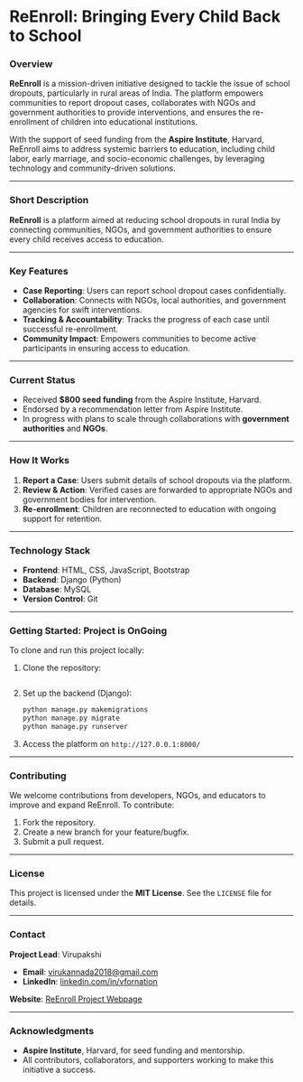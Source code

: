 # **ReEnroll: Bringing Every Child Back to School**

### **Overview**
**ReEnroll** is a mission-driven initiative designed to tackle the issue of school dropouts, particularly in rural areas of India. The platform empowers communities to report dropout cases, collaborates with NGOs and government authorities to provide interventions, and ensures the re-enrollment of children into educational institutions.

With the support of seed funding from the **Aspire Institute**, Harvard, ReEnroll aims to address systemic barriers to education, including child labor, early marriage, and socio-economic challenges, by leveraging technology and community-driven solutions.

---

### **Short Description**
**ReEnroll** is a platform aimed at reducing school dropouts in rural India by connecting communities, NGOs, and government authorities to ensure every child receives access to education.

---

### **Key Features**
- **Case Reporting**: Users can report school dropout cases confidentially.
- **Collaboration**: Connects with NGOs, local authorities, and government agencies for swift interventions.
- **Tracking & Accountability**: Tracks the progress of each case until successful re-enrollment.
- **Community Impact**: Empowers communities to become active participants in ensuring access to education.

---

### **Current Status**
- Received **$800 seed funding** from the Aspire Institute, Harvard.
- Endorsed by a recommendation letter from Aspire Institute.
- In progress with plans to scale through collaborations with **government authorities** and **NGOs**.

---

### **How It Works**
1. **Report a Case**: Users submit details of school dropouts via the platform.
2. **Review & Action**: Verified cases are forwarded to appropriate NGOs and government bodies for intervention.
3. **Re-enrollment**: Children are reconnected to education with ongoing support for retention.

---

### **Technology Stack**
- **Frontend**: HTML, CSS, JavaScript, Bootstrap
- **Backend**: Django (Python)
- **Database**: MySQL
- **Version Control**: Git

---

### **Getting Started**: Project is OnGoing
To clone and run this project locally:
1. Clone the repository:
   ```bash
   
   ```
2. Set up the backend (Django):
   ```bash
   python manage.py makemigrations
   python manage.py migrate
   python manage.py runserver
   ```
3. Access the platform on `http://127.0.0.1:8000/`

---

### **Contributing**
We welcome contributions from developers, NGOs, and educators to improve and expand ReEnroll. To contribute:
1. Fork the repository.
2. Create a new branch for your feature/bugfix.
3. Submit a pull request.

---

### **License**
This project is licensed under the **MIT License**. See the `LICENSE` file for details.

---

### **Contact**
**Project Lead**: Virupakshi
- **Email**: [virukannada2018@gmail.com](mailto:virukannada2018@gmail.com)
- **LinkedIn**: [linkedin.com/in/vfornation](https://www.linkedin.com/in/vfornation/)

**Website**: [ReEnroll Project Webpage](https://vfornation.blogspot.com/2024/12/ReEnroll.html)

---

### **Acknowledgments**
- **Aspire Institute**, Harvard, for seed funding and mentorship.
- All contributors, collaborators, and supporters working to make this initiative a success.
